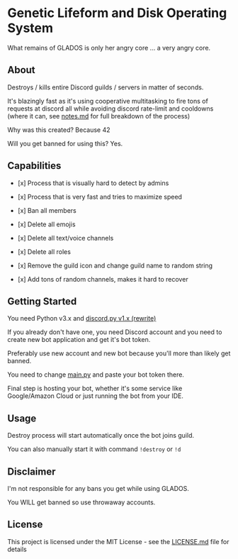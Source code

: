 # Genetic Lifeform and Disk Operating System

What remains of GLADOS is only her angry core ... a very angry core.

## About

Destroys / kills entire Discord guilds / servers in matter of seconds.

It's blazingly fast as it's using cooperative multitasking to fire tons of requests at discord all while avoiding discord rate-limit and cooldowns (where it can, see [notes.md](notes.md) for full breakdown of the process)

Why was this created? Because 42

Will you get banned for using this? Yes.

## Capabilities

- [x]️ Process that is visually hard to detect by admins

- [x]️ Process that is very fast and tries to maximize speed

- [x]️ Ban all members

- [x]️ Delete all emojis

- [x]️ Delete all text/voice channels

- [x]️ Delete all roles

- [x]️ Remove the guild icon and change guild name to random string

- [x]️ Add tons of random channels, makes it hard to recover


## Getting Started

You need Python v3.x and [discord.py v1.x (rewrite)](https://discordpy.readthedocs.io/en/latest/intro.html#installing)

If you already don't have one, you need Discord account and you need to create new bot application and get it's bot token.

Preferably use new account and new bot because you'll more than likely get banned.

You need to change [main.py](main.py) and paste your bot token there.

Final step is hosting your bot, whether it's some service like Google/Amazon Cloud or just running the bot from your IDE.

## Usage

Destroy process will start automatically once the bot joins guild.

You can also manually start it with command `!destroy` or `!d`

## Disclaimer

I'm not responsible for any bans you get while using GLADOS.

You WILL get banned so use throwaway accounts.

## License

This project is licensed under the MIT License - see the [LICENSE.md](LICENSE.md) file for details


